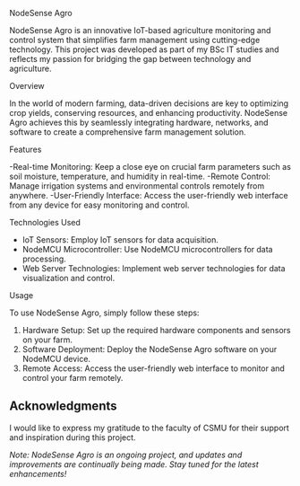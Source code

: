 NodeSense Agro

NodeSense Agro is an innovative IoT-based agriculture monitoring and control system that simplifies farm management using cutting-edge technology. This project was developed as part of my BSc IT studies and reflects my passion for bridging the gap between technology and agriculture.

Overview

In the world of modern farming, data-driven decisions are key to optimizing crop yields, conserving resources, and enhancing productivity. NodeSense Agro achieves this by seamlessly integrating hardware, networks, and software to create a comprehensive farm management solution.

Features

-Real-time Monitoring: Keep a close eye on crucial farm parameters such as soil moisture, temperature, and humidity in real-time.
-Remote Control: Manage irrigation systems and environmental controls remotely from anywhere.
-User-Friendly Interface: Access the user-friendly web interface from any device for easy monitoring and control.

Technologies Used

- IoT Sensors: Employ IoT sensors for data acquisition.
- NodeMCU Microcontroller: Use NodeMCU microcontrollers for data processing.
- Web Server Technologies: Implement web server technologies for data visualization and control.

Usage

To use NodeSense Agro, simply follow these steps:

1. Hardware Setup: Set up the required hardware components and sensors on your farm.
2. Software Deployment: Deploy the NodeSense Agro software on your NodeMCU device.
3. Remote Access: Access the user-friendly web interface to monitor and control your farm remotely.

## Acknowledgments

I would like to express my gratitude to the faculty of CSMU for their support and inspiration during this project.

*Note: NodeSense Agro is an ongoing project, and updates and improvements are continually being made. Stay tuned for the latest enhancements!*

